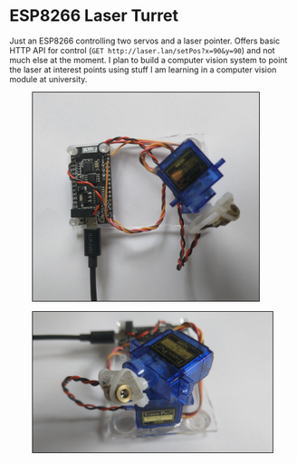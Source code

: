 # ESP8266 Laser Turret
Just an ESP8266 controlling two servos and a laser pointer. Offers basic HTTP API for control (`GET http://laser.lan/setPos?x=90&y=90`) and not much else at the moment. I plan to build a computer vision system to point the laser at interest points using stuff I am learning in a computer vision module at university.

<figure>
<img width="400" src="../Images/other-projects/laser-1.png" alt="" style="border:1px solid black;"/>
<figcaption style="font-style: italic;">
</figcaption>
</figure>

<figure>
<img width="500" src="../Images/other-projects/laser-2.png" alt="" style="border:1px solid black;"/>
<figcaption style="font-style: italic;">
</figcaption>
</figure>
